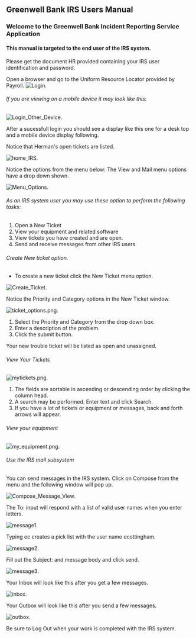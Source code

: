 ## Greenwell Bank IRS Users Manual

### Welcome to the Greenwell Bank Incident Reporting Service Application
#### This manual is targeted to the end user of the IRS system.

Please get the document HR provided containing your IRS user identification and password.

Open a browser and go to the Uniform Resource Locator provided by Payroll.
 ![Login](https://raw.githubusercontent.com/mkSol/CTEC227-Project/master/manual_images/login_desk.png).

###### If you are viewing on a mobile device it may look like this:
![Login_Other_Device](https://raw.githubusercontent.com/mkSol/CTEC227-Project/master/manual_images/login_device.png).


After a sucessfull login you should see a display like this one for a desk top
and a mobile device display following.

Notice that Herman's open tickets are listed.

![home_IRS](https://raw.githubusercontent.com/mkSol/CTEC227-Project/master/manual_images/dash_desk.jpg).

Notice the options from the menu below:
The View and Mail menu options have a drop down shown.

![Menu_Options](https://raw.githubusercontent.com/mkSol/CTEC227-Project/master/manual_images/menu_options.png).

###### As an IRS system user you may use these option to perform the following tasks:
 1. Open a New Ticket
 2. View your equipment and related software
 3. View tickets you have created and are open.
 3. Send and receive messages from other IRS users.

###### Create New ticket option.
* To create a new ticket click the New Ticket menu option.

![Create_Ticket](https://raw.githubusercontent.com/mkSol/CTEC227-Project/master/manual_images/create_ticket.png).

Notice the Priority and Category options in the New Ticket window.

![ticket_options.png](https://raw.githubusercontent.com/mkSol/CTEC227-Project/master/manual_images/ticket_options.png).


1. Select the Priority and Category from the drop down box.
2. Enter a description of the problem.
3. Click the submit button.

Your new trouble ticket will be listed as open and unassigned.

###### View Your Tickets
![mytickets.png](https://raw.githubusercontent.com/mkSol/CTEC227-Project/master/manual_images/mytickets.png).

1. The fields are sortable in ascending or descending order by clicking the column head.
2. A search may be performed. Enter text and click Search.
3. If you have a lot of tickets or equipment or messages, back and forth arrows will appear.



###### View your equipment
![my_equipment.png](https://raw.githubusercontent.com/mkSol/CTEC227-Project/master/manual_images/my_equipment.png).



###### Use the IRS mail subsystem

You can send messages in the IRS system.
Click on Compose from the menu and the following window will pop up.

![Compose_Message_View](https://raw.githubusercontent.com/mkSol/CTEC227-Project/master/manual_images/compose_message.jpg).

The To: input will respond with a list of valid user names when you enter letters.

![message1](https://raw.githubusercontent.com/mkSol/CTEC227-Project/master/manual_images/message_1.jpg).

Typing ec creates a pick list with the user name ecottingham.

![message2](https://raw.githubusercontent.com/mkSol/CTEC227-Project/master/manual_images/message_2.jpg).

Fill out the Subject: and message body and click send.

![message3](https://raw.githubusercontent.com/mkSol/CTEC227-Project/master/manual_images/message_3.jpg).

Your Inbox will look like this after you get a few messages.

![inbox](https://raw.githubusercontent.com/mkSol/CTEC227-Project/master/manual_images/inbox.jpg).

Your Outbox will look like this after you send a few messages.

![outbox](https://raw.githubusercontent.com/mkSol/CTEC227-Project/master/manual_images/outbox.jpg).


Be sure to Log Out when your work is completed with the IRS system.